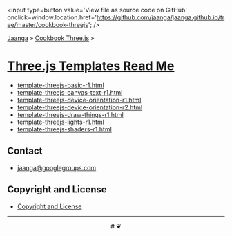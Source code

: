 <span style=display:none; >[View as web page]( http://jaanga.github.io/cookbook-threejs/templates/index.html "View file as a web page." ) </span>
<input type=button value='View file as source code on GitHub' onclick=window.location.href='https://github.com/jaanga/jaanga.github.io/tree/master/cookbook-threejs'; />

[Jaanga]( http://jaanga.github.io// ) » [Cookbook Three.js]( http://jaanga.github.io/cookbook-threejs/ ) » 

[Three.js Templates Read Me]( index.html )
===

* [template-threejs-basic-r1.html]( template-threejs-basic-r1.html )
* [template-threejs-canvas-text-r1.html ]( template-threejs-canvas-text-r1.html ) 
* [template-threejs-device-orientation-r1.html]( template-threejs-device-orientation-r1.html )
* [template-threejs-device-orientation-r2.html ]( template-threejs-device-orientation-r2.html )
* [template-threejs-draw-things-r1.html]( template-threejs-draw-things-r1.html )
* [template-threejs-lights-r1.html]( template-threejs-lights-r1.html )
* [template-threejs-shaders-r1.html]( template-threejs-shaders-r1.html )





## Contact

* jaanga@googlegroups.com

## Copyright and License

* [Copyright and License]( http://jaanga.github.io/#http://jaanga.github.io/jaanga-copyright-and-mit-license.md ) 

***

<center title="dingbat" >
# <a href=javascript:window.scrollTo(0,0); style=text-decoration:none; >❦</a>
</center>




